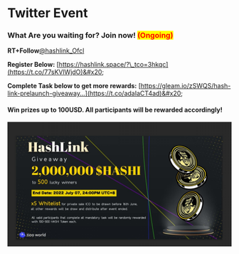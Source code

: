# Twitter Event

### What Are you waiting for? Join now! <mark style="color:red;">(Ongoing)</mark>

**RT+Follow**[@hashlink\_Ofcl](https://twitter.com/hashlink\_Ofcl)

**Register Below:** [https://hashlink.space/?\_tco=3hkqc](https://t.co/77sKVlWjdO)&#x20;

**Complete Task below to get more rewards:** [https://gleam.io/zSWQS/hash-link-prelaunch-giveaway…](https://t.co/adaIaCT4ad)&#x20;

#### Win prizes up to 100USD. All participants will be rewarded accordingly!

![](<../../.gitbook/assets/Hashlink giveaway.jpg>)
